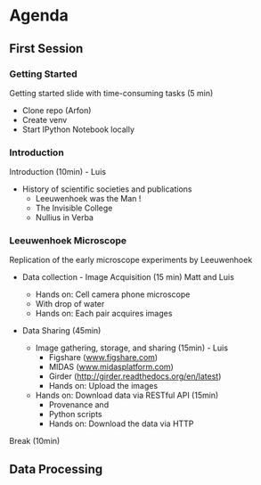 # Agenda

## First Session

### Getting Started

Getting started slide with time-consuming tasks (5 min)

* Clone repo (Arfon)
* Create venv
* Start IPython Notebook locally

### Introduction

Introduction (10min) - Luis

* History of scientific societies and publications
  * Leeuwenhoek was the Man !
  * The Invisible College
  * Nullius in Verba

### Leeuwenhoek Microscope

Replication of the early microscope experiments by Leeuwenhoek

* Data collection - Image Acquisition (15 min) Matt and Luis
  * Hands on: Cell camera phone microscope
  * With drop of water
  * Hands on: Each pair acquires images

* Data Sharing (45min)
  * Image gathering, storage, and sharing (15min) - Luis
    * Figshare (www.figshare.com)
    * MIDAS (www.midasplatform.com)
    * Girder (http://girder.readthedocs.org/en/latest)
    * Hands on: Upload the images
  * Hands on: Download data via RESTful API (15min)
    * Provenance and
    * Python scripts
    * Hands on: Download the data via HTTP

Break (10min)

## Data Processing


